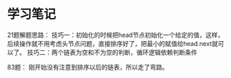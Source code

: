 # 学习笔记

21题解题思路：
技巧一：初始化的时候把head节点初始化一个给定的值，这样，后续操作就不用考虑头节点问题，直接排序好了，把最小的赋值给head.next就可以了。
技巧二：两个链表为空和不为空的判断，循环逻辑依赖判断条件


83题：
刚开始没有注意到排序以后的链表，所以走了弯路。

